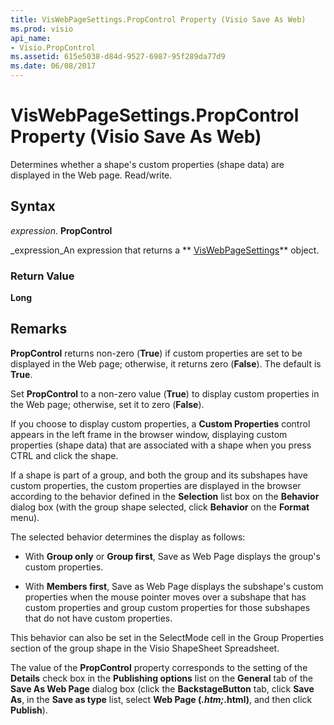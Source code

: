 ```yaml
---
title: VisWebPageSettings.PropControl Property (Visio Save As Web)
ms.prod: visio
api_name:
- Visio.PropControl
ms.assetid: 615e5038-d84d-9527-6987-95f289da77d9
ms.date: 06/08/2017
---
```



# VisWebPageSettings.PropControl Property (Visio Save As Web)

Determines whether a shape's custom properties (shape data) are displayed in the Web page. Read/write.


## Syntax

 _expression_. **PropControl**

 _expression_An expression that returns a  ** [VisWebPageSettings](./overview/Visio.md)** object.


### Return Value

 **Long**


## Remarks

 **PropControl** returns non-zero (**True**) if custom properties are set to be displayed in the Web page; otherwise, it returns zero (**False**). The default is  **True**.

Set  **PropControl** to a non-zero value (**True**) to display custom properties in the Web page; otherwise, set it to zero (**False**). 

If you choose to display custom properties, a  **Custom Properties** control appears in the left frame in the browser window, displaying custom properties (shape data) that are associated with a shape when you press CTRL and click the shape.

If a shape is part of a group, and both the group and its subshapes have custom properties, the custom properties are displayed in the browser according to the behavior defined in the  **Selection** list box on the **Behavior** dialog box (with the group shape selected, click **Behavior** on the **Format** menu).

The selected behavior determines the display as follows: 


- With  **Group only** or **Group first**, Save as Web Page displays the group's custom properties.
    
- With  **Members first**, Save as Web Page displays the subshape's custom properties when the mouse pointer moves over a subshape that has custom properties and group custom properties for those subshapes that do not have custom properties.
    


This behavior can also be set in the SelectMode cell in the Group Properties section of the group shape in the Visio ShapeSheet Spreadsheet.

The value of the  **PropControl** property corresponds to the setting of the **Details** check box in the **Publishing options** list on the **General** tab of the **Save As Web Page** dialog box (click the **BackstageButton** tab, click **Save As**, in the  **Save as type** list, select **Web Page (*.htm;*.html)**, and then click  **Publish**).


